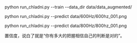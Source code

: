 python run_chladni.py --train --data_dir data/data_augmented/

python run_chladni.py --predict data/600Hz/600hz_001.png

python run_chladni.py --predict data/800Hz/800hz_001.png


置信度，说白了就是“你有多大的把握相信自己的判断是对的”。









